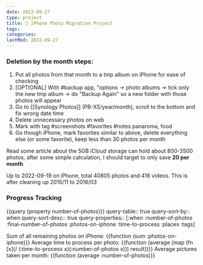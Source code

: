 ```yaml
---
date: 2022-09-27
type: project
title: 📲 iPhone Photo Migration Project
tags:
categories:
lastMod: 2022-09-27
---
```

### Deletion by the month steps:

1. Put all photos from that month to a tmp album on iPhone for ease of checking
2. [OPTIONAL] With #backup app, "options -> photo albums -> tick only the new tmp album -> do "Backup Again" so a new folder with those photos will appear
4. Go to [[Synology Photos]] (PB-XS/year/month), scroll to the bottom and fix wrong date time
5. Delete unnecessary photos on web
6. Mark with tag #screenshots #favorites #notes panaroma, food  
7. Go though iPhone, mark favorites similar to above, delete everything else (or some favorite), keep less than 30 photos per month

Read some article about the 5GB iCloud storage can hold about 800-3500 photos, after some simple calculation, I should target to only save **20 per month**

Up to 2022-09-19 on iPhone, total 40805 photos and 416 videos. This is after cleaning up 2015/11 to 2016/03



### Progress Tracking

{{query (property number-of-photos)}}
query-table:: true
query-sort-by:: when
query-sort-desc:: true
query-properties:: [:when :number-of-photos :final-number-of-photos :photos-on-iphone :time-to-process :places :tags]

Sum of all remaining photos on iPhone: {{function (sum :photos-on-iphone)}}
Average time to process per photo: {{function (average (map (fn [x](/ (:time-to-process x)(:number-of-photos x))) result))}} 
Average pictures taken per month: {{function (average :number-of-photos)}}
